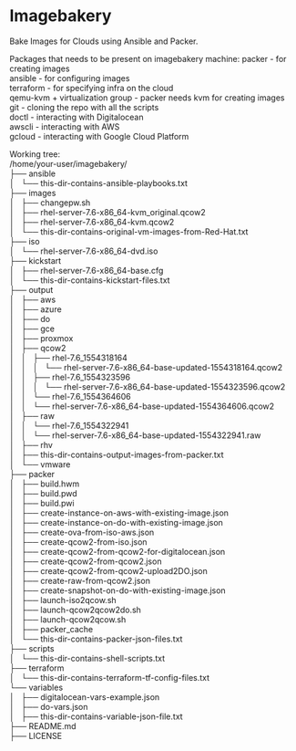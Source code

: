 # Imagebakery
 Bake Images for Clouds using Ansible and Packer.

Packages that needs to be present on imagebakery machine: 
packer - for creating images <br />
ansible - for configuring images <br /> 
terraform - for specifying infra on the cloud <br />
qemu-kvm + virtualization group - packer needs kvm for creating images <br />
git - cloning the repo with all the scripts <br />
doctl - interacting with Digitalocean  <br />
awscli - interacting with AWS <br />
gcloud - interacting with Google Cloud Platform <br />


Working tree: <br />
/home/your-user/imagebakery/ <br />
├── ansible <br />
│   └── this-dir-contains-ansible-playbooks.txt <br />
├── images <br />
│   ├── changepw.sh <br />
│   ├── rhel-server-7.6-x86_64-kvm_original.qcow2 <br />
│   ├── rhel-server-7.6-x86_64-kvm.qcow2 <br />
│   └── this-dir-contains-original-vm-images-from-Red-Hat.txt <br />
├── iso <br />
│   └── rhel-server-7.6-x86_64-dvd.iso <br />
├── kickstart <br />
│   ├── rhel-server-7.6-x86_64-base.cfg <br />
│   └── this-dir-contains-kickstart-files.txt <br />
├── output <br />
│   ├── aws <br />
│   ├── azure <br />
│   ├── do <br />
│   ├── gce <br />
│   ├── proxmox <br />
│   ├── qcow2 <br />
│   │   ├── rhel-7.6_1554318164 <br />
│   │   │   └── rhel-server-7.6-x86_64-base-updated-1554318164.qcow2 <br />
│   │   ├── rhel-7.6_1554323596 <br />
│   │   │   └── rhel-server-7.6-x86_64-base-updated-1554323596.qcow2 <br />
│   │   └── rhel-7.6_1554364606 <br />
│   │       └── rhel-server-7.6-x86_64-base-updated-1554364606.qcow2 <br />
│   ├── raw <br />
│   │   └── rhel-7.6_1554322941 <br />
│   │       └── rhel-server-7.6-x86_64-base-updated-1554322941.raw <br />
│   ├── rhv <br />
│   ├── this-dir-contains-output-images-from-packer.txt <br />
│   └── vmware <br />
├── packer <br />
│   ├── build.hwm <br />
│   ├── build.pwd <br />
│   ├── build.pwi <br />
│   ├── create-instance-on-aws-with-existing-image.json <br />
│   ├── create-instance-on-do-with-existing-image.json <br />
│   ├── create-ova-from-iso-aws.json <br />
│   ├── create-qcow2-from-iso.json <br />
│   ├── create-qcow2-from-qcow2-for-digitalocean.json <br />
│   ├── create-qcow2-from-qcow2.json <br />
│   ├── create-qcow2-from-qcow2-upload2DO.json <br />
│   ├── create-raw-from-qcow2.json <br />
│   ├── create-snapshot-on-do-with-existing-image.json <br />
│   ├── launch-iso2qcow.sh <br />
│   ├── launch-qcow2qcow2do.sh <br />
│   ├── launch-qcow2qcow.sh <br />
│   ├── packer_cache <br />
│   └── this-dir-contains-packer-json-files.txt <br />
├── scripts <br />
│   └── this-dir-contains-shell-scripts.txt <br />
├── terraform <br />
│   └── this-dir-contains-terraform-tf-config-files.txt <br />
└── variables <br />
│   ├── digitalocean-vars-example.json <br />
│   ├── do-vars.json <br />
│   ├── this-dir-contains-variable-json-file.txt <br /> 
├── README.md <br />
├── LICENSE <br />
